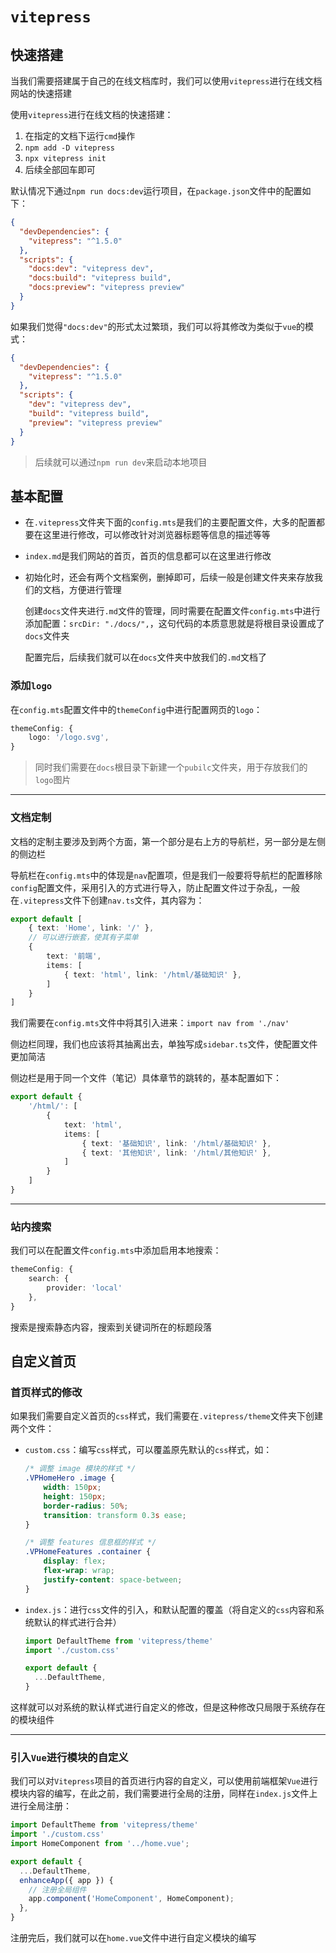 # `vitepress`

## 快速搭建

当我们需要搭建属于自己的在线文档库时，我们可以使用`vitepress`进行在线文档网站的快速搭建

使用`vitepress`进行在线文档的快速搭建：

1. 在指定的文档下运行`cmd`操作
2. `npm add -D vitepress`
3. `npx vitepress init`
4. 后续全部回车即可

默认情况下通过`npm run docs:dev`运行项目，在`package.json`文件中的配置如下：

```json
{
  "devDependencies": {
    "vitepress": "^1.5.0"
  },
  "scripts": {
    "docs:dev": "vitepress dev",
    "docs:build": "vitepress build",
    "docs:preview": "vitepress preview"
  }
}
```

如果我们觉得`"docs:dev"`的形式太过繁琐，我们可以将其修改为类似于`vue`的模式：

```json
{
  "devDependencies": {
    "vitepress": "^1.5.0"
  },
  "scripts": {
    "dev": "vitepress dev",
    "build": "vitepress build",
    "preview": "vitepress preview"
  }
}
```

> 后续就可以通过`npm run dev`来启动本地项目



## 基本配置

- 在`.vitepress`文件夹下面的`config.mts`是我们的主要配置文件，大多的配置都要在这里进行修改，可以修改针对浏览器标题等信息的描述等等

- `index.md`是我们网站的首页，首页的信息都可以在这里进行修改

- 初始化时，还会有两个文档案例，删掉即可，后续一般是创建文件夹来存放我们的文档，方便进行管理

  创建`docs`文件夹进行`.md`文件的管理，同时需要在配置文件`config.mts`中进行添加配置：`srcDir: "./docs/",`，这句代码的本质意思就是将根目录设置成了`docs`文件夹

  配置完后，后续我们就可以在`docs`文件夹中放我们的`.md`文档了

### 添加`logo`

在`config.mts`配置文件中的`themeConfig`中进行配置网页的`logo`：

```ts
themeConfig: {
    logo: '/logo.svg',
}
```

> 同时我们需要在`docs`根目录下新建一个`pubilc`文件夹，用于存放我们的`logo`图片

***

### 文档定制

文档的定制主要涉及到两个方面，第一个部分是右上方的导航栏，另一部分是左侧的侧边栏

导航栏在`config.mts`中的体现是`nav`配置项，但是我们一般要将导航栏的配置移除`config`配置文件，采用引入的方式进行导入，防止配置文件过于杂乱，一般在`.vitepress`文件下创建`nav.ts`文件，其内容为：

```ts
export default [
    { text: 'Home', link: '/' },
    // 可以进行嵌套，使其有子菜单
    { 
        text: '前端',
        items: [
            { text: 'html', link: '/html/基础知识' },
        ]
    }
]
```

我们需要在`config.mts`文件中将其引入进来：`import nav from './nav'`

侧边栏同理，我们也应该将其抽离出去，单独写成`sidebar.ts`文件，使配置文件更加简洁

侧边栏是用于同一个文件（笔记）具体章节的跳转的，基本配置如下：

```ts
export default {
    '/html/': [
        {
            text: 'html',
            items: [
                { text: '基础知识', link: '/html/基础知识' },
                { text: '其他知识', link: '/html/其他知识' },
            ]
        }
    ]
}
```

***

### 站内搜索

我们可以在配置文件`config.mts`中添加启用本地搜索：

```ts
themeConfig: {
    search: {
        provider: 'local'
    },
}
```

搜索是搜索静态内容，搜索到关键词所在的标题段落



## 自定义首页

### 首页样式的修改

如果我们需要自定义首页的`css`样式，我们需要在`.vitepress/theme`文件夹下创建两个文件：

- `custom.css`：编写`css`样式，可以覆盖原先默认的`css`样式，如：

  ```css
  /* 调整 image 模块的样式 */
  .VPHomeHero .image {
      width: 150px;
      height: 150px;
      border-radius: 50%;
      transition: transform 0.3s ease;
  }
  
  /* 调整 features 信息框的样式 */
  .VPHomeFeatures .container {
      display: flex;
      flex-wrap: wrap;
      justify-content: space-between;
  }
  ```

- `index.js`：进行`css`文件的引入，和默认配置的覆盖（将自定义的`css`内容和系统默认的样式进行合并）

  ```js
  import DefaultTheme from 'vitepress/theme'
  import './custom.css'
  
  export default {
    ...DefaultTheme,
  }
  ```

这样就可以对系统的默认样式进行自定义的修改，但是这种修改只局限于系统存在的模块组件

***

### 引入`Vue`进行模块的自定义

我们可以对`Vitepress`项目的首页进行内容的自定义，可以使用前端框架`Vue`进行模块内容的编写，在此之前，我们需要进行全局的注册，同样在`index.js`文件上进行全局注册：

```js
import DefaultTheme from 'vitepress/theme'
import './custom.css'
import HomeComponent from '../home.vue';

export default {
  ...DefaultTheme,
  enhanceApp({ app }) {
    // 注册全局组件
    app.component('HomeComponent', HomeComponent);
  },
}
```

注册完后，我们就可以在`home.vue`文件中进行自定义模块的编写